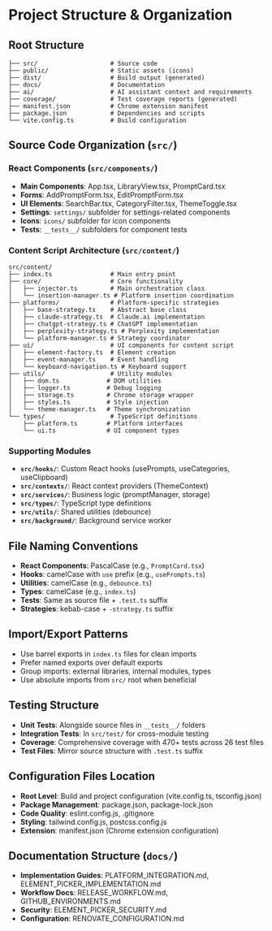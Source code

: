 # Project Structure & Organization

## Root Structure

```
├── src/                    # Source code
├── public/                 # Static assets (icons)
├── dist/                   # Build output (generated)
├── docs/                   # Documentation
├── ai/                     # AI assistant context and requirements
├── coverage/               # Test coverage reports (generated)
├── manifest.json           # Chrome extension manifest
├── package.json            # Dependencies and scripts
└── vite.config.ts          # Build configuration
```

## Source Code Organization (`src/`)

### React Components (`src/components/`)
- **Main Components**: App.tsx, LibraryView.tsx, PromptCard.tsx
- **Forms**: AddPromptForm.tsx, EditPromptForm.tsx
- **UI Elements**: SearchBar.tsx, CategoryFilter.tsx, ThemeToggle.tsx
- **Settings**: `settings/` subfolder for settings-related components
- **Icons**: `icons/` subfolder for icon components
- **Tests**: `__tests__/` subfolders for component tests

### Content Script Architecture (`src/content/`)
```
src/content/
├── index.ts                # Main entry point
├── core/                   # Core functionality
│   ├── injector.ts         # Main orchestration class
│   └── insertion-manager.ts # Platform insertion coordination
├── platforms/              # Platform-specific strategies
│   ├── base-strategy.ts    # Abstract base class
│   ├── claude-strategy.ts  # Claude.ai implementation
│   ├── chatgpt-strategy.ts # ChatGPT implementation
│   ├── perplexity-strategy.ts # Perplexity implementation
│   └── platform-manager.ts # Strategy coordinator
├── ui/                     # UI components for content script
│   ├── element-factory.ts  # Element creation
│   ├── event-manager.ts    # Event handling
│   └── keyboard-navigation.ts # Keyboard support
├── utils/                  # Utility modules
│   ├── dom.ts             # DOM utilities
│   ├── logger.ts          # Debug logging
│   ├── storage.ts         # Chrome storage wrapper
│   ├── styles.ts          # Style injection
│   └── theme-manager.ts   # Theme synchronization
└── types/                  # TypeScript definitions
    ├── platform.ts        # Platform interfaces
    └── ui.ts              # UI component types
```

### Supporting Modules
- **`src/hooks/`**: Custom React hooks (usePrompts, useCategories, useClipboard)
- **`src/contexts/`**: React context providers (ThemeContext)
- **`src/services/`**: Business logic (promptManager, storage)
- **`src/types/`**: TypeScript type definitions
- **`src/utils/`**: Shared utilities (debounce)
- **`src/background/`**: Background service worker

## File Naming Conventions

- **React Components**: PascalCase (e.g., `PromptCard.tsx`)
- **Hooks**: camelCase with `use` prefix (e.g., `usePrompts.ts`)
- **Utilities**: camelCase (e.g., `debounce.ts`)
- **Types**: camelCase (e.g., `index.ts`)
- **Tests**: Same as source file + `.test.ts` suffix
- **Strategies**: kebab-case + `-strategy.ts` suffix

## Import/Export Patterns

- Use barrel exports in `index.ts` files for clean imports
- Prefer named exports over default exports
- Group imports: external libraries, internal modules, types
- Use absolute imports from `src/` root when beneficial

## Testing Structure

- **Unit Tests**: Alongside source files in `__tests__/` folders
- **Integration Tests**: In `src/test/` for cross-module testing
- **Coverage**: Comprehensive coverage with 470+ tests across 26 test files
- **Test Files**: Mirror source structure with `.test.ts` suffix

## Configuration Files Location

- **Root Level**: Build and project configuration (vite.config.ts, tsconfig.json)
- **Package Management**: package.json, package-lock.json
- **Code Quality**: eslint.config.js, .gitignore
- **Styling**: tailwind.config.js, postcss.config.js
- **Extension**: manifest.json (Chrome extension configuration)

## Documentation Structure (`docs/`)

- **Implementation Guides**: PLATFORM_INTEGRATION.md, ELEMENT_PICKER_IMPLEMENTATION.md
- **Workflow Docs**: RELEASE_WORKFLOW.md, GITHUB_ENVIRONMENTS.md
- **Security**: ELEMENT_PICKER_SECURITY.md
- **Configuration**: RENOVATE_CONFIGURATION.md
